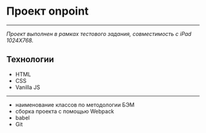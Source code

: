 # Проект onpoint

_____________

_Проект выполнен в рамках тестового задания, 
совместимость с iPad 1024Х768._

## Технологии

- HTML
- CSS
- Vanilla JS
---

- наименование классов по методологии БЭМ
- сборка проекта с помощью Webpack
- babel
- Git